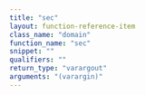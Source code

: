 ```yaml
---
title: "sec"
layout: function-reference-item
class_name: "domain"
function_name: "sec"
snippet: ""
qualifiers: ""
return_type: "varargout"
arguments: "(varargin)"
---
```


<pre class="help-text"></pre>